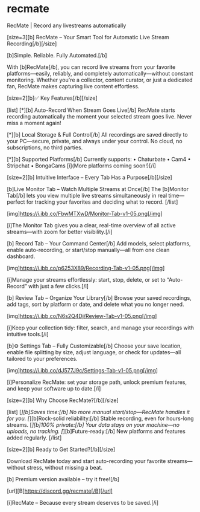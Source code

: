 # recmate
RecMate | Record any livestreams automatically


[size=3][b] RecMate – Your Smart Tool for Automatic Live Stream Recording[/b][/size]

[b]Simple. Reliable. Fully Automated.[/b]

With [b]RecMate[/b], you can record live streams from your favorite platforms—easily, reliably, and completely automatically—without constant monitoring. Whether you're a collector, content curator, or just a dedicated fan, RecMate makes capturing live content effortless.

[size=2][b]✅ Key Features[/b][/size]

[list]
[*][b] Auto-Record When Stream Goes Live[/b]
RecMate starts recording automatically the moment your selected stream goes live. Never miss a moment again!

[*][b] Local Storage & Full Control[/b]
All recordings are saved directly to your PC—secure, private, and always under your control. No cloud, no subscriptions, no third parties.

[*][b] Supported Platforms[/b]
Currently supports:
• Chaturbate
• Cam4
• Stripchat
• BongaCams
[i](More platforms coming soon!)[/i]


[size=2][b] Intuitive Interface – Every Tab Has a Purpose[/b][/size]

[b]Live Monitor Tab – Watch Multiple Streams at Once[/b]
The [b]Monitor Tab[/b] lets you view multiple live streams simultaneously in real time—perfect for tracking your favorites and deciding what to record.
[/list]

[img]https://i.ibb.co/FbwMTXwD/Monitor-Tab-v1-05.png[/img]

[i]The Monitor Tab gives you a clear, real-time overview of all active streams—with zoom for better visibility.[/i]

[b] Record Tab – Your Command Center[/b]
Add models, select platforms, enable auto-recording, or start/stop manually—all from one clean dashboard.

[img]https://i.ibb.co/p6253X89/Recording-Tab-v1-05.png[/img]

[i]Manage your streams effortlessly: start, stop, delete, or set to “Auto-Record” with just a few clicks.[/i]

[b] Review Tab – Organize Your Library[/b]
Browse your saved recordings, add tags, sort by platform or date, and delete what you no longer need.

[img]https://i.ibb.co/N6s2Q4Dj/Review-Tab-v1-05.png[/img]

[i]Keep your collection tidy: filter, search, and manage your recordings with intuitive tools.[/i]

[b]⚙️ Settings Tab – Fully Customizable[/b]
Choose your save location, enable file splitting by size, adjust language, or check for updates—all tailored to your preferences.

[img]https://i.ibb.co/dJ577J9c/Settings-Tab-v1-05.png[/img]

[i]Personalize RecMate: set your storage path, unlock premium features, and keep your software up to date.[/i]

[size=2][b] Why Choose RecMate?[/b][/size]

[list]
[*][b]Saves time:[/b] No more manual start/stop—RecMate handles it for you.
[*][b]Rock-solid reliability:[/b] Stable recording, even for hours-long streams.
[*][b]100% private:[/b] Your data stays on your machine—no uploads, no tracking.
[*][b]Future-ready:[/b] New platforms and features added regularly.
[/list]

[size=2][b] Ready to Get Started?[/b][/size]

Download RecMate today and start auto-recording your favorite streams—without stress, without missing a beat.

[b] Premium version available – try it free![/b]

[url][B]https://discord.gg/recmate[/B][/url]

[i]RecMate – Because every stream deserves to be saved.[/i]
